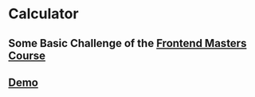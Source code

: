 # Calculator

## Some Basic Challenge of the [Frontend Masters Course](https://frontendmasters.com/courses/web-development-v2/javascript-html-and-css-exercise/)

## [Demo](https://matiassemelman.github.io/JSCalculator/)
